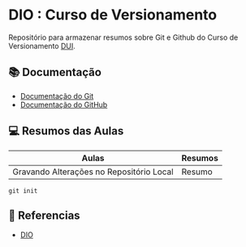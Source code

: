 
# DIO : Curso de Versionamento

Repositório para armazenar resumos sobre Git e Github do Curso de Versionamento [DUI](https://web.dio.me/).

## 📚 Documentação
- [Documentação do Git]()
- [Documentação do GitHub]()

## 💻 Resumos das Aulas
| Aulas | Resumos |
|------|----------|
| Gravando Alterações no Repositório Local | Resumo|

```
git init
```

## 🥽 Referencias
- [DIO]()
